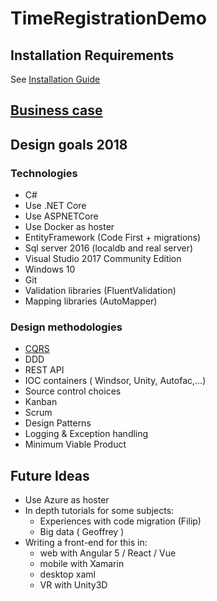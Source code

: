 
# TimeRegistrationDemo

## Installation Requirements

See [Installation Guide](Installation%20Guide.md)

## [Business case](BussinessCase.md)

## Design goals 2018

### Technologies
 - C#
 - Use .NET Core
 - Use ASPNETCore
 - Use Docker as hoster
 - EntityFramework (Code First + migrations)
 - Sql server 2016 (localdb and real server)
 - Visual Studio 2017 Community Edition
 - Windows 10
 - Git
 - Validation libraries (FluentValidation)
 - Mapping libraries (AutoMapper)

### Design methodologies
 - [CQRS](CQRS%20Basics.md)
 - DDD
 - REST API
 - IOC containers ( Windsor, Unity, Autofac,...)
 - Source control choices
 - Kanban
 - Scrum
 - Design Patterns
 - Logging & Exception handling
 - Minimum Viable Product

## Future Ideas
 - Use Azure as hoster
 - In depth tutorials for some subjects:
	 - Experiences with code migration (Filip)
	 - Big data ( Geoffrey )
 - Writing a front-end for this in:
	 - web with Angular 5 / React / Vue 
	 - mobile with Xamarin
	 - desktop xaml
	 - VR with Unity3D